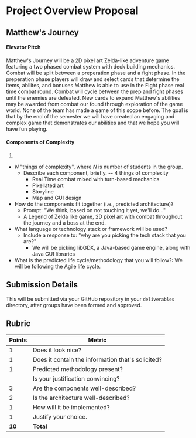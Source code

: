 # Project Overview Proposal

## Matthew's Journey

#### Elevator Pitch

Matthew's Journey will be a 2D pixel art Zelda-like adventure game featuring a two phased combat system with deck building mechanics. Combat will be split between a preperation phase and a fight phase.  In the preperation phase players will draw and select cards that determine the items, abilites, and bonuses Matthew is able to use in the Fight phase real time combat round. Combat will cycle between the prep and fight phases until the enemies are defeated. New cards to expand Matthew's abilities may be awarded from combat our found through exploration of the game world. None of the team has made a game of this scope before. The goal is that by the end of the semester we will have created an engaging and complex game that demonstrates our abilities and that we hope you will have fun playing. 

#### Components of Complexity

1. 

* _N_ "things of complexity", where _N_ is number of students in the group.
  * Describe each component, briefly. -- 4 things of complexity
     * Real Time combat mixed with turn-based mechanics
     * Pixellated art
     * Storyline
     * Map and GUI design
* How do the components fit together (i.e., predicted architecture)?
    * Prompt: "We think, based on not touching it yet, we'll do..."
    * A Legend of Zelda like game, 2D pixel art with combat throughout the journey and a boss at the end.
* What language or technology stack or framework will be used?
    * Include a response to: "why are you picking the tech stack that you are?"
       * We will be picking libGDX, a Java-based game engine, along with Java GUI libraries
* What is the predicted life cycle/methodology that you will follow?: We will be following the Agile life cycle. 

## Submission Details
This will be submitted via your GitHub repository in your `deliverables` directory, after groups have been formed and approved.

## Rubric
| Points | Metric                                            |
| ------ | ------------------------------------------------- |
| 1      | Does it look nice?                                |
| 1      | Does it contain the information that's solicited? |
| 1      | &#9; Predicted methodology present?               |
|        | Is your justification convincing?                 |
| 3      | &#9; Are the components well-described?           |
| 2      | &#9; Is the architecture well-described?          |
| 1      | How will it be implemented?                       |
| 1      | Justify your choice.                              |
| **10** | **Total**                                         |
